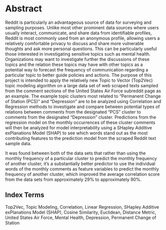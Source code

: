 # Abstract 
Reddit is particularly an advantageous source of
data for surveying and sampling purposes. Unlike most other
prominent data sources where users usually interact, communicate,
and share data from identifiable profiles, Reddit is most commonly
used from an anonymous profile, allowing users a relatively
comfortable privacy to discuss and share more vulnerable thoughts
and ask more personal questions. This can be particularly useful
those interested in investigating sensitive topics such as mental
health. Organizations may want to investigate further the
discussions of these topics and the relation these topics may have
with other topics as a potential way to forecast the frequency of
communication regarding a particular topic to better guide policies
and actions. The purpose of this project is intended to apply the
relatively new Topic to Vector (Top2Vec) topic modeling algorithm
on a large data set of web scraped texts sampled from the comment
sections of the United States Air Force subreddit page as an
example. The example topic clusters most related to “Permanent
Change of Station (PCS)” and “Depression” are to be analyzed
using Correlation and Regression methods to investigate and
compare between potential types of relations between comments
from the designated “PCS” cluster to comments from the
designated “Depression” cluster. Predictions from the regression
model on the monthly occurrences of these cluster comments will
then be analyzed for model interpretability using a SHapley
Additive exPlanations Model (SHAP) to see which words stand out
as the most contributing features to the prediction model from the
scraped Reddit text sample data.

It was found between both of the data sets
that rather than using the monthly frequency of a particular
cluster to predict the monthly frequency of another cluster, it’s
a substantially better predictor to use the individual words of
the monthly comments as feature variables to predict the
monthly frequency of another cluster, which improved the average correlation score from the data sets from approximately 29% to approximately 90%.

## Index Terms 
Top2Vec, Topic Modeling, Correlation, Linear
Regression, SHapley Additive exPlanations Model (SHAP), Cosine
Similarity, Euclidean, Distance Metric, United States Air Force,
Mental Health, Depression, Permanent Change of Station
